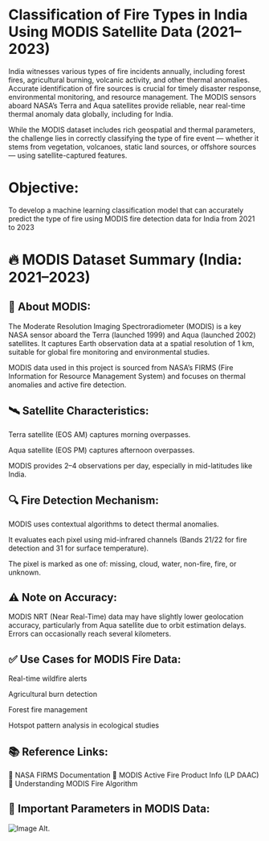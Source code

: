 # Classification of Fire Types in India Using MODIS Satellite Data (2021–2023)
India witnesses various types of fire incidents annually, including forest fires, agricultural burning, volcanic activity, and other thermal anomalies. Accurate identification of fire sources is crucial for timely disaster response, environmental monitoring, and resource management. The MODIS sensors aboard NASA’s Terra and Aqua satellites provide reliable, near real-time thermal anomaly data globally, including for India.

While the MODIS dataset includes rich geospatial and thermal parameters, the challenge lies in correctly classifying the type of fire event — whether it stems from vegetation, volcanoes, static land sources, or offshore sources — using satellite-captured features.

# Objective:
To develop a machine learning classification model that can accurately predict the type of fire using MODIS fire detection data for India from 2021 to 2023

# 🔥 MODIS Dataset Summary (India: 2021–2023)
## 📌 About MODIS:
The Moderate Resolution Imaging Spectroradiometer (MODIS) is a key NASA sensor aboard the Terra (launched 1999) and Aqua (launched 2002) satellites. It captures Earth observation data at a spatial resolution of 1 km, suitable for global fire monitoring and environmental studies.

MODIS data used in this project is sourced from NASA’s FIRMS (Fire Information for Resource Management System) and focuses on thermal anomalies and active fire detection.

## 🛰️ Satellite Characteristics:
Terra satellite (EOS AM) captures morning overpasses.

Aqua satellite (EOS PM) captures afternoon overpasses.

MODIS provides 2–4 observations per day, especially in mid-latitudes like India.

## 🔍 Fire Detection Mechanism:
MODIS uses contextual algorithms to detect thermal anomalies.

It evaluates each pixel using mid-infrared channels (Bands 21/22 for fire detection and 31 for surface temperature).

The pixel is marked as one of: missing, cloud, water, non-fire, fire, or unknown.

## ⚠️ Note on Accuracy:
MODIS NRT (Near Real-Time) data may have slightly lower geolocation accuracy, particularly from Aqua satellite due to orbit estimation delays. Errors can occasionally reach several kilometers.

## ✅ Use Cases for MODIS Fire Data:
Real-time wildfire alerts

Agricultural burn detection

Forest fire management

Hotspot pattern analysis in ecological studies

## 📚 Reference Links:
🔗 NASA FIRMS Documentation
🔗 MODIS Active Fire Product Info (LP DAAC)
🔗 Understanding MODIS Fire Algorithm

## 🔬 Important Parameters in MODIS Data:
![Image Alt]().

